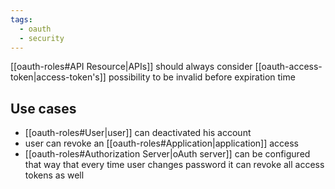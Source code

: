 ```yaml
---
tags:
  - oauth
  - security
---
```

[[oauth-roles#API Resource|APIs]] should always consider [[oauth-access-token|access-token's]] possibility to be invalid before expiration time

## Use cases
-   [[oauth-roles#User|user]] can deactivated his account
-   user can revoke an [[oauth-roles#Application|application]] access
-   [[oauth-roles#Authorization Server|oAuth server]] can be configured that way that every time user changes password it can revoke all access tokens as well